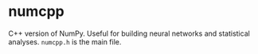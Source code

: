 # numcpp
C++ version of NumPy. Useful for building neural networks and statistical analyses. ```numcpp.h``` is the main file.
